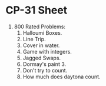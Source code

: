 <h1>CP-31 Sheet</h1>
<ol>
<li>800 Rated Problems:
<ol>
<li>Halloumi Boxes.
<li>Line Trip.
<li>Cover in water.
<li>Game with integers.
<li>Jagged Swaps.
<li>Dormay's paint 3.
<li>Don't try to count.
<li>How much does  daytona count.
